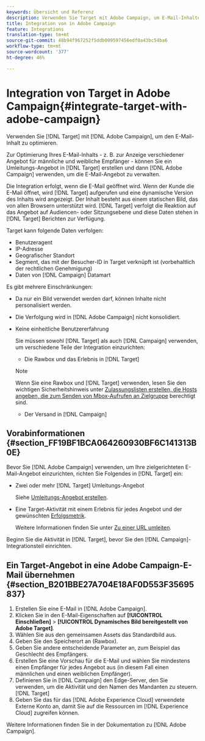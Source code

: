 ```yaml
---
keywords: Übersicht und Referenz
description: Verwenden Sie Target mit Adobe Campaign, um E-Mail-Inhalte zu optimieren.
title: Integration von in Adobe Campaign
feature: Integrations
translation-type: tm+mt
source-git-commit: 48b94f967252f5ddb009597456edf0a43bc54ba6
workflow-type: tm+mt
source-wordcount: '377'
ht-degree: 46%

---
```



# Integration von Target in Adobe Campaign{#integrate-target-with-adobe-campaign}

Verwenden Sie [!DNL Target] mit [!DNL Adobe Campaign], um den E-Mail-Inhalt zu optimieren.

Zur Optimierung Ihres E-Mail-Inhalts - z. B. zur Anzeige verschiedener Angebot für männliche und weibliche Empfänger - können Sie ein Umleitungs-Angebot in [!DNL Target] erstellen und dann [!DNL Adobe Campaign] verwenden, um die E-Mail-Angebot zu verwalten.

Die Integration erfolgt, wenn die E-Mail geöffnet wird. Wenn der Kunde die E-Mail öffnet, wird [!DNL Target] aufgerufen und eine dynamische Version des Inhalts wird angezeigt. Der Inhalt besteht aus einem statischen Bild, das von allen Browsern unterstützt wird. [!DNL Target] verfolgt die Reaktion auf das Angebot auf Audiencen- oder Sitzungsebene und diese Daten stehen in  [!DNL Target] Berichten zur Verfügung.

Target kann folgende Daten verfolgen:

* Benutzeragent
* IP-Adresse
* Geografischer Standort
* Segment, das mit der Besucher-ID in Target verknüpft ist (vorbehaltlich der rechtlichen Genehmigung)
* Daten von [!DNL Campaign] Datamart

Es gibt mehrere Einschränkungen:

* Da nur ein Bild verwendet werden darf, können Inhalte nicht personalisiert werden.
* Die Verfolgung wird in [!DNL Adobe Campaign] nicht konsolidiert.
* Keine einheitliche Benutzererfahrung

   Sie müssen sowohl [!DNL Target] als auch [!DNL Campaign] verwenden, um verschiedene Teile der Integration einzurichten:

   * Die Rawbox und das Erlebnis in [!DNL Target]
   >[!NOTE]
   >
   >Wenn Sie eine Rawbox und [!DNL Target] verwenden, lesen Sie den wichtigen Sicherheitshinweis unter [Zulassungslisten erstellen, die Hosts angeben, die zum Senden von Mbox-Aufrufen an Zielgruppe](/help/administrating-target/hosts.md#allowlist) berechtigt sind.

   * Der Versand in [!DNL Campaign]



## Vorabinformationen   {#section_FF19BF1BCA064260930BF6C141313B0E}

Bevor Sie [!DNL Adobe Campaign] verwenden, um Ihre zielgerichteten E-Mail-Angebot einzurichten, richten Sie Folgendes in [!DNL Target] ein:

* Zwei oder mehr [!DNL Target] Umleitungs-Angebot

   Siehe [Umleitungs-Angebot erstellen](/help/c-experiences/c-manage-content/offer-redirect.md).
* Eine Target-Aktivität mit einem Erlebnis für jedes Angebot und der gewünschten [Erfolgsmetrik](/help/c-activities/r-success-metrics/success-metrics.md).

   Weitere Informationen finden Sie unter [Zu einer URL umleiten](/help/c-experiences/c-visual-experience-composer/redirect-offer.md).

Beginn Sie die Aktivität in [!DNL Target], bevor Sie den [!DNL Campaign]-Integrationsteil einrichten.

## Ein Target-Angebot in eine Adobe Campaign-E-Mail übernehmen   {#section_B201BBE27A704E18AF0D553F35695837}

1. Erstellen Sie eine E-Mail in [!DNL Adobe Campaign].
1. Klicken Sie in den E-Mail-Eigenschaften auf **[!UICONTROL Einschließen]** > **[!UICONTROL Dynamisches Bild bereitgestellt von Adobe Target]**.
1. Wählen Sie aus den gemeinsamen Assets das Standardbild aus.
1. Geben Sie den Speicherort an (Rawbox).
1. Geben Sie andere entscheidende Parameter an, zum Beispiel das Geschlecht des Empfängers.
1. Erstellen Sie eine Vorschau für die E-Mail und wählen Sie mindestens einen Empfänger für jedes Angebot aus (in diesem Fall einen männlichen und einen weiblichen Empfänger).
1. Definieren Sie in [!DNL Campaign] den Edge-Server, den Sie verwenden, um die Aktivität und den Namen des Mandanten zu steuern.[!DNL Target]
1. Geben Sie das für das [!DNL Adobe Experience Cloud] verwendete Externe Konto an, damit Sie auf die Ressourcen im [!DNL Experience Cloud] zugreifen können.

Weitere Informationen finden Sie in der Dokumentation zu [!DNL Adobe Campaign].
